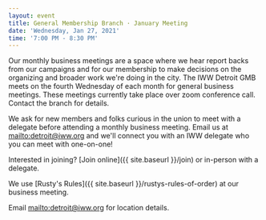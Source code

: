 ```yaml
---
layout: event
title: General Membership Branch · January Meeting
date: 'Wednesday, Jan 27, 2021'
time: '7:00 PM - 8:30 PM'
---
```

Our monthly business meetings are a space where we hear report backs from our campaigns and for our membership to make decisions on the organizing and broader work we're doing in the city. The IWW Detroit GMB meets on the fourth Wednesday of each month for general business meetings. These meetings currently take place over zoom conference call. Contact the branch for details.


We ask for new members and folks curious in the union to meet with a delegate before attending a monthly business meeting. Email us at <mailto:detroit@iww.org> and we'll connect you with an IWW delegate who you can meet with one-on-one!

Interested in joining? [Join online]({{ site.baseurl }}/join) or in-person with a delegate.

We use [Rusty's Rules]({{ site.baseurl }}/rustys-rules-of-order) at our business meeting.

Email <mailto:detroit@iww.org> for location details.


